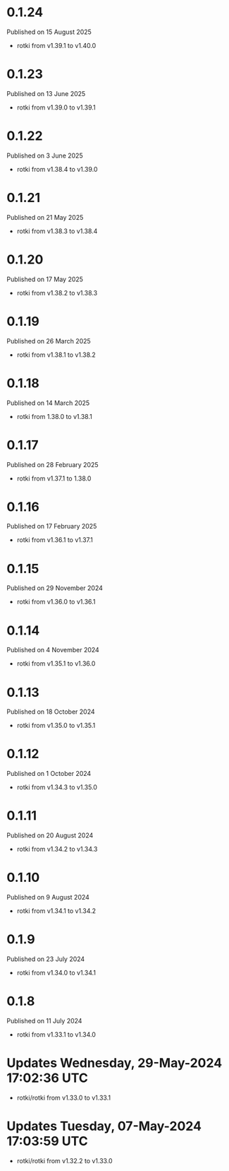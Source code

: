 # 0.1.24

Published on 15 August 2025

- rotki from v1.39.1 to v1.40.0

# 0.1.23

Published on 13 June 2025

- rotki from v1.39.0 to v1.39.1

# 0.1.22

Published on 3 June 2025

- rotki from v1.38.4 to v1.39.0

# 0.1.21

Published on 21 May 2025

- rotki from v1.38.3 to v1.38.4

# 0.1.20

Published on 17 May 2025

- rotki from v1.38.2 to v1.38.3

# 0.1.19

Published on 26 March 2025

- rotki from v1.38.1 to v1.38.2

# 0.1.18

Published on 14 March 2025

- rotki from 1.38.0 to v1.38.1

# 0.1.17

Published on 28 February 2025

- rotki from v1.37.1 to 1.38.0

# 0.1.16

Published on 17 February 2025

- rotki from v1.36.1 to v1.37.1

# 0.1.15

Published on 29 November 2024

- rotki from v1.36.0 to v1.36.1

# 0.1.14

Published on 4 November 2024

- rotki from v1.35.1 to v1.36.0

# 0.1.13

Published on 18 October 2024

- rotki from v1.35.0 to v1.35.1

# 0.1.12

Published on 1 October 2024

- rotki from v1.34.3 to v1.35.0

# 0.1.11

Published on 20 August 2024

- rotki from v1.34.2 to v1.34.3

# 0.1.10

Published on 9 August 2024

- rotki from v1.34.1 to v1.34.2

# 0.1.9

Published on 23 July 2024

- rotki from v1.34.0 to v1.34.1

# 0.1.8

Published on 11 July 2024

- rotki from v1.33.1 to v1.34.0

# Updates Wednesday, 29-May-2024 17:02:36 UTC
- rotki/rotki from v1.33.0 to v1.33.1

# Updates Tuesday, 07-May-2024 17:03:59 UTC
- rotki/rotki from v1.32.2 to v1.33.0


